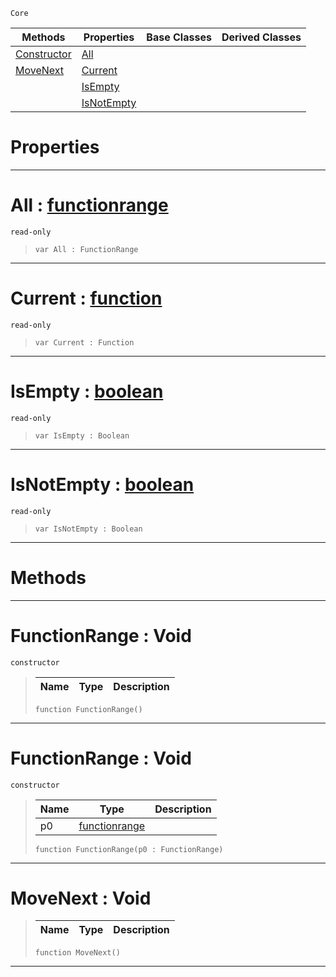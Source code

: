  `Core`

|Methods|Properties|Base Classes|Derived Classes|
|---|---|---|---|
|[ Constructor](https://github.com/zeroengineteam/ZeroDocs/code_reference/zilch_base_types/functionrange.markdown#functionrange-void)|[ All](https://github.com/zeroengineteam/ZeroDocs/code_reference/zilch_base_types/functionrange.markdown#all-zero-engine-document)| | |
|[ MoveNext](https://github.com/zeroengineteam/ZeroDocs/code_reference/zilch_base_types/functionrange.markdown#movenext-void)|[ Current](https://github.com/zeroengineteam/ZeroDocs/code_reference/zilch_base_types/functionrange.markdown#current-zero-engine-docu)| | |
| |[ IsEmpty](https://github.com/zeroengineteam/ZeroDocs/code_reference/zilch_base_types/functionrange.markdown#isempty-zero-engine-docu)| | |
| |[ IsNotEmpty](https://github.com/zeroengineteam/ZeroDocs/code_reference/zilch_base_types/functionrange.markdown#isnotempty-zero-engine-d)| | |


 #  Properties


---  
 #  All : [functionrange](https://github.com/zeroengineteam/ZeroDocs/code_reference/zilch_base_types/functionrange.markdown)

 `read-only`

> 
> ``` lang=cpp, name=Zilch
> var All : FunctionRange


---  
 #  Current : [function](https://github.com/zeroengineteam/ZeroDocs/code_reference/zilch_base_types/function.markdown)

 `read-only`

> 
> ``` lang=cpp, name=Zilch
> var Current : Function


---  
 #  IsEmpty : [boolean](https://github.com/zeroengineteam/ZeroDocs/code_reference/zilch_base_types/boolean.markdown)

 `read-only`

> 
> ``` lang=cpp, name=Zilch
> var IsEmpty : Boolean


---  
 #  IsNotEmpty : [boolean](https://github.com/zeroengineteam/ZeroDocs/code_reference/zilch_base_types/boolean.markdown)

 `read-only`

> 
> ``` lang=cpp, name=Zilch
> var IsNotEmpty : Boolean


---  
 #  Methods


---  
 #  FunctionRange : Void

 `constructor`

> 
> |Name|Type|Description|
> |---|---|---|
> ``` lang=cpp, name=Zilch
> function FunctionRange()
> ``` 


---  
 #  FunctionRange : Void

 `constructor`

> 
> |Name|Type|Description|
> |---|---|---|
> |p0|[functionrange](https://github.com/zeroengineteam/ZeroDocs/code_reference/zilch_base_types/functionrange.markdown)| |
> ``` lang=cpp, name=Zilch
> function FunctionRange(p0 : FunctionRange)
> ``` 


---  
 #  MoveNext : Void

> 
> |Name|Type|Description|
> |---|---|---|
> ``` lang=cpp, name=Zilch
> function MoveNext()
> ``` 


---  
 

 